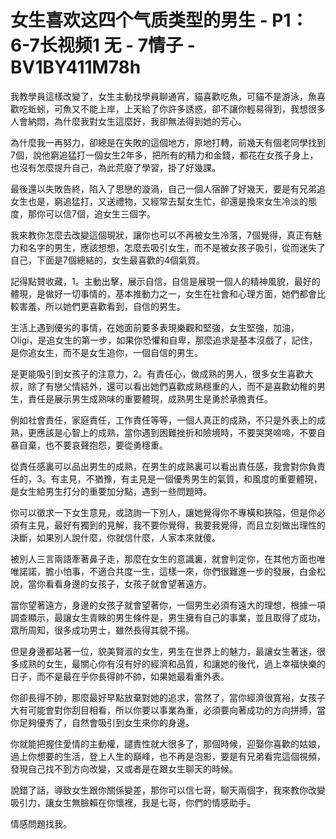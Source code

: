 # 女生喜欢这四个气质类型的男生 - P1：6-7长视频1 无 - 7情子 - BV1BY411M78h

我教學員這樣改變了，女生主動找學員聊通宵，貓喜歡吃魚，可貓不是游泳，魚喜歡吃蚯蚓，可魚又不能上岸，上天給了你許多誘惑，卻不讓你輕易得到，我想很多人會納悶，為什麼我對女生這麼好，我卻無法得到她的芳心。

為什麼我一再努力，卻總是在失敗的這個地方，原地打轉，前幾天有個老同學找到7個，說他窮追猛打一個女生2年多，把所有的精力和金錢，都花在女孩子身上，也沒有怎麼提升自己，為此荒廢了學習，掛了好幾課。

最後還以失敗告終，陷入了思戀的漩渦，自己一個人宿醉了好幾天，要是有兄弟追女生也是，窮追猛打，又送禮物，又經常去幫女生忙，卻還是換來女生冷淡的態度，那你可以信7個，追女生三個字。

我來教你怎麼去改變這個現狀，讓你也可以不再被女生冷落，7個覺得，真正有魅力和名字的男生，應該想想，怎麼去吸引女生，而不是被女孩子吸引，從而迷失了自己，下面是7個總結的，女生最喜歡的4個氣質。

記得點贊收藏，1。主動出擊，展示自信，自信是展現一個人的精神風貌，最好的體現，是做好一切事情的，基本推動力之一，女生在社會和心理方面，她們都會比較害羞，所以她們更喜歡看到，自信的男生。

生活上遇到優劣的事情，在她面前要多表現樂觀和堅強，女生堅強，加油，Oligi，是追女生的第一步，如果你恐懼和自卑，那麼追求是基本沒戲了，記住，是你追女生，而不是女生追你，一個自信的男生。

是更能吸引到女孩子的注意力，2。有責任心，做成熟的男人，很多女生喜歡大叔，除了有戀父情結外，還可以看出她們喜歡成熟穩重的人，而不是喜歡幼稚的男生，責任是展示男生成熟味的重要體現，成熟男生是勇於承擔責任。

例如社會責任，家庭責任，工作責任等等，一個人真正的成熟，不只是外表上的成熟，更應該是心智上的成熟，當你遇到困難挫折和險境時，不要哭哭啼啼，不要自暴自棄，也不要哀聲抱怨，要從勇穩重。

從責任感裏可以品出男生的成熟，在男生的成熟裏可以看出責任感，我會對你負責任的，3。有主見，不猶豫，有主見是一個優秀男生的氣質，和風度的重要體現，是女生給男生打分的重要加分點，遇到一些問題時。

你可以徵求一下女生意見，或諮詢一下別人，讓她覺得你不專橫和狹隘，但是你必須有主見，最好有獨到的見解，我不要你覺得，我要我覺得，而且立刻做出理性的決斷，如果別人說什麼，你就信什麼，人家本來就傻。

被別人三言兩語牽著鼻子走，那麼在女生的意識裏，就會判定你，在其他方面也唯唯諾諾，膽小怕事，不適合共度一生，這樣一來，你們很難進一步的發展，白金松說，當你看看身邊的女孩子，女孩子就會望著遠方。

當你望著遠方，身邊的女孩子就會望著你，一個男生必須有遠大的理想，根據一項調查顯示，最讓女生青睞的男生條件是，男生擁有自己的事業，並且取得了成功，眾所周知，很多成功男士，雖然長得其貌不揚。

但是身邊都站著一位，貌美賢淑的女生，男生在世界上的魅力，最讓女生著迷，很多成熟的女生，最關心你有沒有好的經濟和品質，和讓她的後代，過上幸福快樂的日子，而不是最在乎你長得帥不帥，如果她最看重外表。

你卻長得不帥，那麼最好早點放棄對她的追求，當然了，當你經濟很寬裕，女孩子大有可能會對你刮目相看，所以你要以事業為重，必須要向著成功的方向拼搏，當你足夠優秀了，自然會吸引到女生來你的身邊。

你就能把握住愛情的主動權，譴責性就大很多了，那個時候，迎娶你喜歡的姑娘，過上你想要的生活，登上人生的巔峰，也不再是泡影，要是有兄弟看完這個視頻，發現自己找不到方向改變，又或者是在跟女生聊天的時候。

說錯了話，導致女生跟你關係變差，那你可以信七哥，聊天兩個字，我來教你改變吸引力，讓女生無臉賴在你懷裡，我是七哥，你們的情感助手。

情感問題找我。
